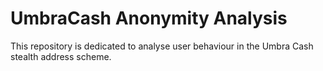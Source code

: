 # UmbraCash Anonymity Analysis

This repository is dedicated to analyse user behaviour in the Umbra Cash stealth address scheme.
